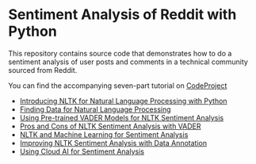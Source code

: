 
# Sentiment Analysis of Reddit with Python

This repository contains source code that demonstrates
how to do a sentiment analysis of user posts and comments
in a technical community sourced from Reddit.

You can find the accompanying seven-part tutorial on
[CodeProject](https://codeproject.com)

* [Introducing NLTK for Natural Language Processing with Python](https://www.codeproject.com/Articles/5269358/Introducing-NLTK-for-Natural-Language-Processing-w)
* [Finding Data for Natural Language Processing](https://www.codeproject.com/Articles/5269438/Finding-Data-for-Natural-Language-Processing)
* [Using Pre-trained VADER Models for NLTK Sentiment Analysis](https://www.codeproject.com/Articles/5269445/Using-Pre-trained-VADER-Models-for-NLTK-Sentiment)
* [Pros and Cons of NLTK Sentiment Analysis with VADER](https://www.codeproject.com/Articles/5269447/Pros-and-Cons-of-NLTK-Sentiment-Analysis-with-VADE)
* [NLTK and Machine Learning for Sentiment Analysis](https://www.codeproject.com/Articles/5269448/NLTK-and-Machine-Learning-for-Sentiment-Analysis)
* [Improving NLTK Sentiment Analysis with Data Annotation](https://www.codeproject.com/Articles/5269453/Improving-NLTK-Sentiment-Analysis-with-Data-Annota)
* [Using Cloud AI for Sentiment Analysis](https://www.codeproject.com/Articles/5269455/Using-Cloud-AI-for-Sentiment-Analysis)

